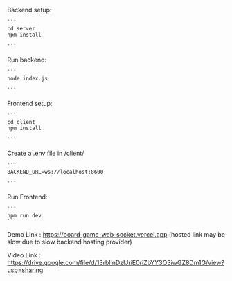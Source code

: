 Backend setup:

    ```
    cd server
    npm install

    ```

Run backend:

    ```
    node index.js

    ```
    

Frontend setup:

    ```
    cd client
    npm install

    ```

Create a .env file in /client/

    ```
    BACKEND_URL=ws://localhost:8600

    ```
        
Run Frontend:

    ```
    npm run dev
    ```
        
Demo Link : https://board-game-web-socket.vercel.app
            (hosted link may be slow due to slow backend hosting provider)
            
Video Link : https://drive.google.com/file/d/13rbllnDzIJriE0riZbYY3O3iwGZ8Dm1G/view?usp=sharing


